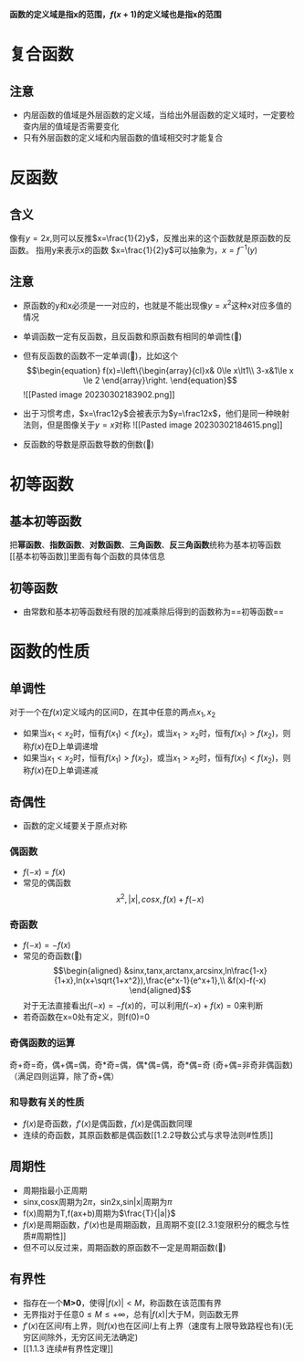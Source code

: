 **函数的定义域是指x的范围，$f(x+1)$的定义域也是指x的范围**
# 复合函数
## 注意
- 内层函数的值域是外层函数的定义域，当给出外层函数的定义域时，一定要检查内层的值域是否需要变化
- 只有外层函数的定义域和内层函数的值域相交时才能复合

# 反函数
## 含义
像有$y=2x$,则可以反推$x=\frac{1}{2}y$，反推出来的这个函数就是原函数的反函数。
指用y来表示x的函数
$x=\frac{1}{2}y$可以抽象为，$x=f^{-1}(y)$

## 注意
- 原函数的y和x必须是一一对应的，也就是不能出现像$y=x^2$这种x对应多值的情况
- 单调函数一定有反函数，且反函数和原函数有相同的单调性(🌟)
- 但有反函数的函数不一定单调(🌟)，比如这个
$$\begin{equation}
f(x)=\left\{\begin{array}{cl}x& 0\le x\lt1\\
3-x&1\le x \le 2
\end{array}\right.
\end{equation}$$
![[Pasted image 20230302183902.png]]

- 出于习惯考虑，$x=\frac12y$会被表示为$y=\frac12x$，他们是同一种映射法则，但是图像关于$y=x$对称
![[Pasted image 20230302184615.png]]
- 反函数的导数是原函数导数的倒数(🌟)
# 初等函数
## 基本初等函数
把**幂函数**、**指数函数**、**对数函数**、**三角函数**、**反三角函数**统称为基本初等函数
[[基本初等函数]]里面有每个函数的具体信息

## 初等函数
- 由常数和基本初等函数经有限的加减乘除后得到的函数称为==初等函数==

# 函数的性质
## 单调性
对于一个在$f(x)$定义域内的区间D，在其中任意的两点$x_1,x_2$
- 如果当$x_1<x_2$时，恒有$f(x_1)<f(x_2)$，或当$x_1>x_2$时，恒有$f(x_1)>f(x_2)$，则称$f(x)$在D上单调递增
- 如果当$x_1<x_2$时，恒有$f(x_1)>f(x_2)$，或当$x_1>x_2$时，恒有$f(x_1)<f(x_2)$，则称$f(x)$在D上单调递减
## 奇偶性
- 函数的定义域要关于原点对称
### 偶函数
- $f(-x)=f(x)$
- 常见的偶函数
$$x^2,|x|,cosx,f(x)+f(-x)$$
### 奇函数
- $f(-x)=-f(x)$
- 常见的奇函数(🌟)
$$\begin{aligned}
&sinx,tanx,arctanx,arcsinx,ln\frac{1-x}{1+x},ln(x+\sqrt{1+x^2}),\frac{e^x-1}{e^x+1},\\
&f(x)-f(-x)
\end{aligned}$$
对于无法直接看出$f(-x)=-f(x)$的，可以利用$f(-x)+f(x)=0$来判断
- 若奇函数在x=0处有定义，则f(0)=0

### 奇偶函数的运算
奇+奇=奇，偶+偶=偶，奇\*奇=偶，偶\*偶=偶，奇\*偶=奇
(奇+偶=非奇非偶函数)
（满足四则运算，除了奇+偶）

### 和导数有关的性质
- $f(x)$是奇函数，$f'(x)$是偶函数，$f(x)$是偶函数同理
- 连续的奇函数，其原函数都是偶函数[[1.2.2导数公式与求导法则#性质]]

## 周期性
- 周期指最小正周期
- sinx,cosx周期为2$\pi$，sin2x,sin|x|周期为$\pi$
- f(x)周期为T,f(ax+b)周期为$\frac{T}{|a|}$
- $f(x)$是周期函数，$f'(x)$也是周期函数，且周期不变[[2.3.1变限积分的概念与性质#周期性]]
- 但不可以反过来，周期函数的原函数不一定是周期函数(🌟)

## 有界性
- 指存在一个**M>0**，使得$|f(x)|<M$，称函数在该范围有界
- 无界指对于任意$0\le M \le+\infty$，总有$|f(x)|$大于M，则函数无界
- $f'(x)$在区间$I$有上界，则$f(x)$也在区间$I$上有上界（速度有上限导致路程也有)(无穷区间除外，无穷区间无法确定)
- [[1.1.3 连续#有界性定理]]

